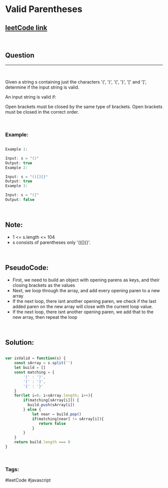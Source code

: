 # Valid Parentheses


[1]: https://leetcode.com/problems/valid-parentheses/
## [leetCode link][1]

&nbsp;

## Question
---

&nbsp;

Given a string s containing just the characters '(', ')', '{', '}', '[' and ']', determine if the input string is valid.

An input string is valid if:

Open brackets must be closed by the same type of brackets.
Open brackets must be closed in the correct order.

&nbsp;

### **Example:** 
<!-- code below -->

```javascript

Example 1:

Input: s = "()"
Output: true
Example 2:

Input: s = "()[]{}"
Output: true
Example 3:

Input: s = "(]"
Output: false

```

&nbsp;

## Note:
- 1 <= s.length <= 104
- s consists of parentheses only '()[]{}'.

&nbsp;

## PseudoCode:
- First, we need to build an object with opening parens as keys, and their closing brackets as the values
- Next, we loop through the array, and add every opening paren to a new array
- If the next loop, there isnt another opening paren, we check if the last added paren on the new array will close with the current loop value.
- If the next loop, there isnt another opening paren, we add that to the new array, then repeat the loop

&nbsp;

## **Solution:**

<!-- code below -->

```javascript

var isValid = function(s) {
    const sArray = s.split('')
    let build = []
    const matching = {
        '(' : ')',
        '[' : ']',
        '{' : '}'
    }
    for(let i=0; i<sArray.length; i++){
        if(matching[sArray[i]]) {
          build.push(sArray[i])
        } else {
            let near = build.pop()
            if(matching[near] != sArray[i]){
               return false
            }
        }
    }
    return build.length === 0
}

```

&nbsp;

### Tags:
#leetCode #javascript